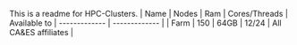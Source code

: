 This is a readme for HPC-Clusters.
| Name  | Nodes |  Ram | Cores/Threads | Available to
| ------------- | ------------- |
| Farm | 150 | 64GB | 12/24 | All CA&ES affiliates |
